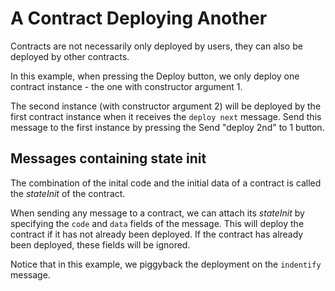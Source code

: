 # A Contract Deploying Another

Contracts are not necessarily only deployed by users, they can also be deployed by other contracts.

In this example, when pressing the <span class="mdButton blue">Deploy</span> button, we only deploy one contract instance - the one with constructor argument 1.

The second instance (with constructor argument 2) will be deployed by the first contract instance when it receives the `deploy next` message. Send this message to the first instance by pressing the <span class="mdButton grape">Send "deploy 2nd" to 1</span> button.

## Messages containing state init

The combination of the inital code and the initial data of a contract is called the *stateInit* of the contract.

When sending any message to a contract, we can attach its *stateInit* by specifying the `code` and `data` fields of the message. This will deploy the contract if it has not already been deployed. If the contract has already been deployed, these fields will be ignored.

Notice that in this example, we piggyback the deployment on the `indentify` message.